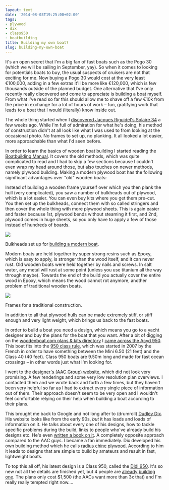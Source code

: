 ```yaml
---
layout: text
date: '2014-08-03T19:25:00+02:00'
tags:
- plywood
- dix
- class950
- boatbuilding
title: Building my own boat?
slug: building-my-own-boat
---
```

It's an open secret that I'm a big fan of fast boats such as the Pogo 30 (which we will be sailing in September, yay). So when it comes to looking for potentials boats to buy, the usual suspects of cruisers are not that exciting for me. Now buying a Pogo 30 would cost at the very least €100,000, adding in a few extras it'll be more like €120,000, which is few thousands outside of the planned budget. One alternative that I've only recently really discovered and come to appreciate is building a boat myself. From what I've read so far this should allow me to shave off a few €10k from the price in exchange for a lot of hours of work – fun, gratifying work that leads to a boat that I would (literally) know inside out.

The whole thing started when I [discovered Jacques Riguidel's Solaire 34](http://picassol.co/post/90882516057/solaire-34) a few weeks ago. While I'm full of admiration for what he's doing, his method of construction didn't at all look like what I was used to from looking at the occasional photo. No frames to set up, no planking. It all looked a lot easier, more approachable than what I'd seen before.

In order to learn the basics of wooden boat building I started reading the [Boatbuilding Manual](http://www.amazon.com/Boatbuilding-Manual-Edition-Robert-Steward/dp/0071628347). It covers the old methods, which was quite complicated to read and I had to skip a few sections because I couldn't even wrap my head around those, but also touches on newer methods, namely plywood building. Making a modern plywood boat has the following significant advantages over "old" wooden boats:

Instead of building a wooden frame yourself over which you then plank the hull (very complicated), you saw a number of bulkheads out of plywood, which is a lot easier. You can even buy kits where you get them pre-cut. You then set up the bulkheads, connect them with so called stringers and then cover the whole thing with more plywood sheets. This is again easier and faster because 1st, plywood bends without steaming it first, and 2nd, plywood comes in huge sheets, so you only have to apply a few of those instead of hundreds of boards.

![](https://31.media.tumblr.com/b358dc8a6b8c1890a0b3d8e3ec44e3e8/tumblr_inline_n9qqdvGVUL1qcydz0.jpg)

Bulkheads set up for [building a modern boat](http://supercarolus.nl/The_building_of_part_1.htm).

Modern boats are held together by super strong resins such as Epoxy, which is easy to apply, is stronger than the wood itself, and it can never rust. Old wooden boats were held together by nails and screws. In salt water, any metal will rust at some point (unless you use titanium all the way through maybe). Towards the end of the build you actually cover the entire wood in Epoxy, which means the wood cannot rot anymore, another problem of traditional wooden boats.

![](https://31.media.tumblr.com/33f88503a9fbd40a1b4168e498d678fc/tumblr_inline_n9qqi7nDKr1qcydz0.jpg)

Frames for a traditional construction.

In addition to all that plywood hulls can be made extremely stiff, or stiff enough and very light weight, which brings us back to the fast boats.

In order to build a boat you need a design, which means you go to a yacht designer and buy the plans for the boat that you want. After a bit of digging on the [woodenboat.com plans & kits directory](http://www.woodenboat.com/boat-plans-kits?ssrnd=12235) I [came across the Acyd 950](http://picassol.co/post/93109040682/the-acyd-950-made-from-plywood-looks-pretty). This boat fits into the [950 class rule](http://www.classe950.com/), which was started in 2007 by the French in order to have something between the Mini 6.50 (21 feet) and the Class 40 (40 feet). Class 950 boats are 9.50m long and made for fast ocean crossings – in other words just what I'm looking for.

I went to the [designer's (AAC Group) website](http://aacdesigngroup.wix.com/acdesigngroup#!acyd-950-en/c18fi), which did not look very promising. A few renderings and some very low resolution plan overviews. I contacted them and we wrote back and forth a few times, but they haven't been very helpful so far as I had to extract every single piece of information out of them. Their approach doesn't seem to be very open and I wouldn't feel comfortable relying on their help when building a boat according to their plans.

This brought me back to Google and not long after to (drumroll) [Dudley Dix](http://dixdesign.com/). His website looks like from the early 90s, *but* it has loads and loads of information on it. He talks about every one of his designs, how to tackle specific problems during the build, links to people who've already build his designs etc. He's even [written a book on it](http://dixdesign.com/articles.htm). A completely opposite approach compared to the AAC guys. I became a fan immediately. Dix developed his own building method which he calls [radius chine plywood](http://www.dixdesign.com/radply.htm). According to him it leads to designs that are simple to build by amateurs and result in fast, lightweight boats.

To top this all off, his latest design is a Class 950, called the [Didi 950](http://www.dixdesign.com/didi950.htm). It's so new not all the details are finished yet, but 4 people are [already](http://dudleydix.blogspot.de/2014/04/didi-950-projects.html) [building](http://dudleydix.blogspot.de/2014/04/didi-950-hulls-taking-shape.html) [one](http://dudleydix.blogspot.de/2014/06/didi-950-hull-skin-completed.html). The plans only cost $1,500 (the AACs want more than 3x that) and I'm really really tempted right now....
